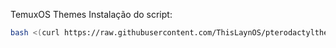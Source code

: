 TemuxOS Themes
Instalação do script:
```sh
bash <(curl https://raw.githubusercontent.com/ThisLaynOS/pterodactylthemes/main/menu.sh)
```

